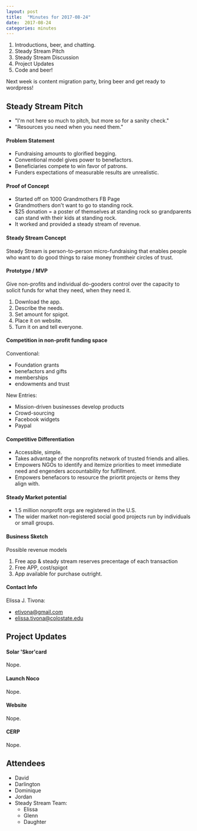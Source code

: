 ```yaml
---
layout: post
title:  "Minutes for 2017-08-24"
date:  2017-08-24
categories: minutes
---
```


1. Introductions, beer, and chatting.
1. Steady Stream Pitch
1. Steady Stream Discussion
1. Project Updates
1. Code and beer!


Next week is content migration party, bring beer and get ready to wordpress!

## Steady Stream Pitch

- "I'm not here so much to pitch, but more so for a sanity check."
- "Resources you need when you need them."
  
#### Problem Statement

- Fundraising amounts to glorified begging.
- Conventional model gives power to benefactors.
- Beneficiaries compete to win favor of patrons.
- Funders expectations of measurable results are unrealistic.

#### Proof of Concept

- Started off on 1000 Grandmothers FB Page
- Grandmothers don't want to go to standing rock.
- $25 donation = a poster of themselves at standing rock so grandparents can stand with their kids at standing rock.
- It worked and provided a steady stream of revenue.

#### Steady Stream Concept

Steady Stream is person-to-person micro-fundraising that enables people who want to do good things to raise money fromtheir circles of trust.

#### Prototype / MVP

Give non-profits and individual do-gooders control over the capacity to solicit funds for what they need, when they need it.

1. Download the app.
1. Describe the needs.
1. Set amount for spigot.
1. Place it on website.
1. Turn it on and tell everyone.

#### Competition in non-profit funding space

Conventional:
- Foundation grants
- benefactors and gifts
- memberships
- endowments and trust

New Entries:
- Mission-driven businesses develop products
- Crowd-sourcing
- Facebook widgets
- Paypal

#### Competitive Differentiation

- Accessible, simple.
- Takes advantage of the nonprofits network of trusted friends and allies.
- Empowers NGOs to identify and itemize priorities to meet immediate need and engenders accountability for fulfillment.
- Empowers benefacors to resource the priortit projects or items they align with.

#### Steady Market potential

- 1.5 million nonprofit orgs are registered in the U.S.
- The wider market non-registered social good projects run by individuals or small groups. 

#### Business Sketch

Possible revenue models

1. Free app & steady stream reserves precentage of each transaction
1. Free APP, cost/spigot
1. App available for purchase outright.

#### Contact Info

Elissa J. Tivona:
- etivona@gmail.com
- elissa.tivona@colostate.edu

## Project Updates

#### Solar 'Skor'card

Nope.

#### Launch Noco

Nope.

#### Website

Nope.

#### CERP

Nope.

  
## Attendees

- David
- Darlington
- Dominique
- Jordan
- Steady Stream Team:
  - Elissa
  - Glenn
  - Daughter
